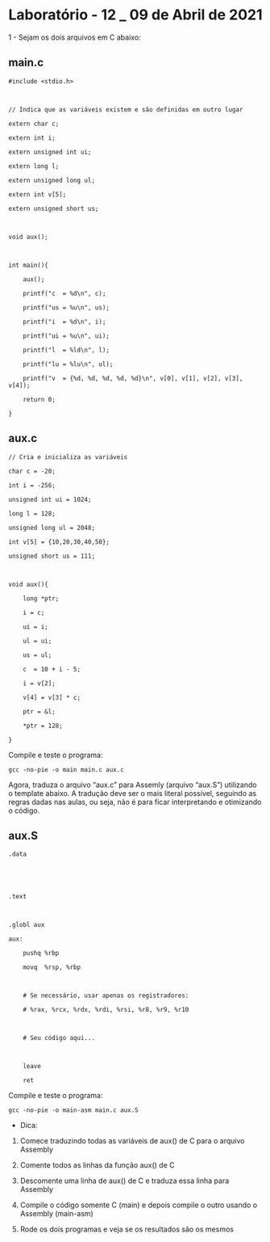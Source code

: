 # Laboratório - 12 _ 09 de Abril de 2021

1 - Sejam os dois arquivos em C abaixo:

## main.c

    #include <stdio.h>



    // Indica que as variáveis existem e são definidas em outro lugar

    extern char c;

    extern int i;

    extern unsigned int ui;

    extern long l;

    extern unsigned long ul;

    extern int v[5];

    extern unsigned short us;



    void aux();



    int main(){

        aux();

        printf("c  = %d\n", c);

        printf("us = %u\n", us);

        printf("i  = %d\n", i);

        printf("ui = %u\n", ui);

        printf("l  = %ld\n", l);

        printf("lu = %lu\n", ul);

        printf("v  = {%d, %d, %d, %d, %d}\n", v[0], v[1], v[2], v[3], v[4]);

        return 0;

    }

## aux.c

    // Cria e inicializa as variáveis

    char c = -20;

    int i = -256;

    unsigned int ui = 1024;

    long l = 128;

    unsigned long ul = 2048;

    int v[5] = {10,20,30,40,50};

    unsigned short us = 111;



    void aux(){

        long *ptr;

        i = c;

        ui = i;

        ul = ui;

        us = ul;

        c  = 10 + i - 5;

        i = v[2];

        v[4] = v[3] * c;

        ptr = &l;

        *ptr = 128;

    }

Compile e teste o programa:

    gcc -no-pie -o main main.c aux.c

Agora, traduza o arquivo “aux.c” para Assemly (arquivo “aux.S”) utilizando o template abaixo. A tradução deve ser o mais literal possível, seguindo as regras dadas nas aulas, ou seja, não é para ficar interpretando e otimizando o código.

## aux.S

    .data





    .text



    .globl aux

    aux:

        pushq %rbp

        movq  %rsp, %rbp



        # Se necessário, usar apenas os registradores:

        # %rax, %rcx, %rdx, %rdi, %rsi, %r8, %r9, %r10



        # Seu código aqui...



        leave

        ret

Compile e teste o programa:

    gcc -no-pie -o main-asm main.c aux.S

- Dica: 

1. Comece traduzindo todas as variáveis de aux() de C para o arquivo Assembly

2. Comente todos as linhas da função aux() de C

3. Descomente uma linha de aux() de C e traduza essa linha para Assembly

4. Compile o código somente C (main) e depois compile o outro usando o Assembly (main-asm)

5. Rode os dois programas e veja se os resultados são os mesmos